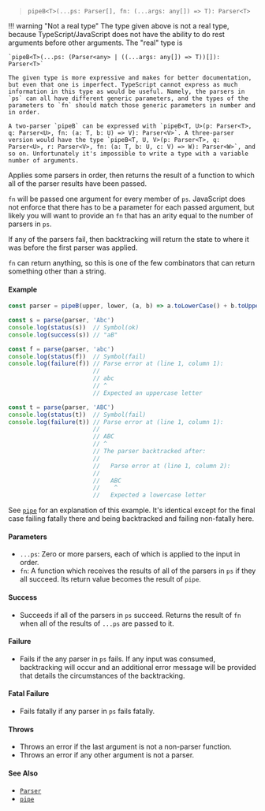 <!--
 Copyright (c) 2020 Thomas J. Otterson
 
 This software is released under the MIT License.
 https://opensource.org/licenses/MIT
-->

> `pipeB<T>(...ps: Parser[], fn: (...args: any[]) => T): Parser<T>`

!!! warning "Not a real type"
    The type given above is not a real type, because TypeScript/JavaScript does not have the ability to do rest arguments before other arguments. The "real" type is

    `pipeB<T>(...ps: (Parser<any> | ((...args: any[]) => T))[]): Parser<T>`

    The given type is more expressive and makes for better documentation, but even that one is imperfect. TypeScript cannot express as much information in this type as would be useful. Namely, the parsers in `ps` can all have different generic parameters, and the types of the parameters to `fn` should match those generic parameters in number and in order.

    A two-parser `pipeB` can be expressed with `pipeB<T, U>(p: Parser<T>, q: Parser<U>, fn: (a: T, b: U) => V): Parser<V>`. A three-parser version would have the type `pipeB<T, U, V>(p: Parser<T>, q: Parser<U>, r: Parser<V>, fn: (a: T, b: U, c: V) => W): Parser<W>`, and so on. Unfortunately it's impossible to write a type with a variable number of arguments.

Applies some parsers in order, then returns the result of a function to which all of the parser results have been passed.

`fn` will be passed one argument for every member of `ps`. JavaScript does not enforce that there has to be a parameter for each passed argument, but likely you will want to provide an `fn` that has an arity equal to the number of parsers in `ps`.

If any of the parsers fail, then backtracking will return the state to where it was before the first parser was applied.

`fn` can return anything, so this is one of the few combinators that can return something other than a string.

#### Example

```javascript
const parser = pipeB(upper, lower, (a, b) => a.toLowerCase() + b.toUpperCase())

const s = parse(parser, 'Abc')
console.log(status(s))  // Symbol(ok)
console.log(success(s)) // "aB"

const f = parse(parser, 'abc')
console.log(status(f))  // Symbol(fail)
console.log(failure(f)) // Parse error at (line 1, column 1):
                        //
                        // abc
                        // ^
                        // Expected an uppercase letter

const t = parse(parser, 'ABC')
console.log(status(t))  // Symbol(fail)
console.log(failure(t)) // Parse error at (line 1, column 1):
                        //
                        // ABC
                        // ^
                        // The parser backtracked after:
                        //
                        //   Parse error at (line 1, column 2):
                        //
                        //   ABC
                        //    ^
                        //   Expected a lowercase letter
```

See [`pipe`](pipe.md) for an explanation of this example. It's identical except for the final case failing fatally there and being backtracked and failing non-fatally here.

#### Parameters

* `...ps`: Zero or more parsers, each of which is applied to the input in order.
* `fn`: A function which receives the results of all of the parsers in `ps` if they all succeed. Its return value becomes the result of `pipe`.

#### Success

* Succeeds if all of the parsers in `ps` succeed. Returns the result of `fn` when all of the results of `...ps` are passed to it.

#### Failure

* Fails if the any parser in `ps` fails. If any input was consumed, backtracking will occur and an additional error message will be provided that details the circumstances of the backtracking.

#### Fatal Failure

* Fails fatally if any parser in `ps` fails fatally.

#### Throws

* Throws an error if the last argument is not a non-parser function.
* Throws an error if any other argument is not a parser.

#### See Also

* [`Parser`](../types/parser.md)
* [`pipe`](pipe.md)